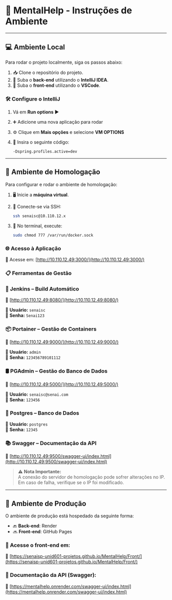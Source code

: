 # 🧠 MentalHelp - Instruções de Ambiente

---

## 💻 Ambiente Local

Para rodar o projeto localmente, siga os passos abaixo:

1. 📥 Clone o repositório do projeto.
2. 🚀 Suba o **back-end** utilizando o **IntelliJ IDEA**.
3. 🎨 Suba o **front-end** utilizando o **VSCode**.

### 🛠️ Configure o IntelliJ

1. Vá em **Run options** ▶️
2. ➕ Adicione uma nova aplicação para rodar
3. ⚙️ Clique em **Mais opções** e selecione **VM OPTIONS**
4. 💬 Insira o seguinte código:

   ```
   -Dspring.profiles.active=dev
   ```

---

## 🧪 Ambiente de Homologação

Para configurar e rodar o ambiente de homologação:

1. 🖥️ Inicie a **máquina virtual**.
2. 🔐 Conecte-se via SSH:

   ```bash
   ssh senaisc@10.110.12.x
   ```

3. 🧾 No terminal, execute:

   ```bash
   sudo chmod 777 /var/run/docker.sock
   ```

### 🌐 Acesso à Aplicação

🔗 Acesse em: [http://10.110.12.49:3000/](http://10.110.12.49:3000/)

### 📋 Ferramentas de Gestão

### 🔧 Jenkins – Build Automático

🔗 [http://10.110.12.49:8080/](http://10.110.12.49:8080/)

👤 **Usuário:** `senaisc`  
🔑 **Senha:** `Senai123`

### 📦 Portainer – Gestão de Containers

🔗 [http://10.110.12.49:9000/](http://10.110.12.49:9000/)

👤 **Usuário:** `admin`  
🔑 **Senha:** `123456789101112`

### 🛢️ PGAdmin – Gestão do Banco de Dados

🔗 [http://10.110.12.49:5000/](http://10.110.12.49:5000/)

👤 **Usuário:** `senaisc@senai.com`  
🔑 **Senha:** `123456`

### 🐘 Postgres – Banco de Dados

👤 **Usuário:** `postgres`  
🔑 **Senha:** `12345`

### 📚 Swagger – Documentação da API

🔗 [http://10.110.12.49:9500/swagger-ui/index.html](http://10.110.12.49:9500/swagger-ui/index.html)

> ⚠️ **Nota Importante:**  
> A conexão do servidor de homologação pode sofrer alterações no IP.  
> Em caso de falha, verifique se o IP foi modificado.

---

## 🚀 Ambiente de Produção

O ambiente de produção está hospedado da seguinte forma:

- 🔙 **Back-end**: Render
- 🔜 **Front-end**: GitHub Pages

### 📂 Acesse o front-end em:

🔗 [https://senaisp-unid601-projetos.github.io/MentalHelp/Front/](https://senaisp-unid601-projetos.github.io/MentalHelp/Front/)

### 📘 Documentação da API (Swagger):

🔗 [https://mentalhelp.onrender.com/swagger-ui/index.html](https://mentalhelp.onrender.com/swagger-ui/index.html)
